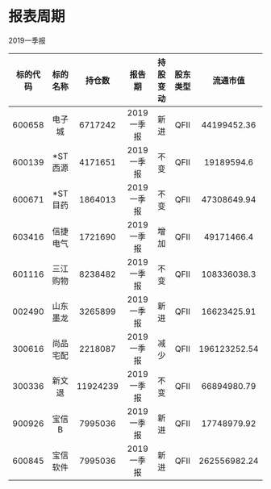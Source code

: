 # 报表周期 

2019一季报

| 标的代码 | 标的名称 | 持仓数 | 报告期 | 持股变动 | 股东类型 | 流通市值 |
|:--:|:--:|:--:|:--:|:--:|:--:|:--:|
|600658|电子城|6717242|2019一季报|新进|QFII|44199452.36|
|600139|*ST西源|4171651|2019一季报|不变|QFII|19189594.6|
|600671|*ST目药|1864013|2019一季报|不变|QFII|47308649.94|
|603416|信捷电气|1721690|2019一季报|增加|QFII|49171466.4|
|601116|三江购物|8238482|2019一季报|不变|QFII|108336038.3|
|002490|山东墨龙|3265899|2019一季报|新进|QFII|16623425.91|
|300616|尚品宅配|2218087|2019一季报|减少|QFII|196123252.54|
|300336|新文退|11924239|2019一季报|不变|QFII|66894980.79|
|900926|宝信B|7995036|2019一季报|新进|QFII|17748979.92|
|600845|宝信软件|7995036|2019一季报|新进|QFII|262556982.24|
